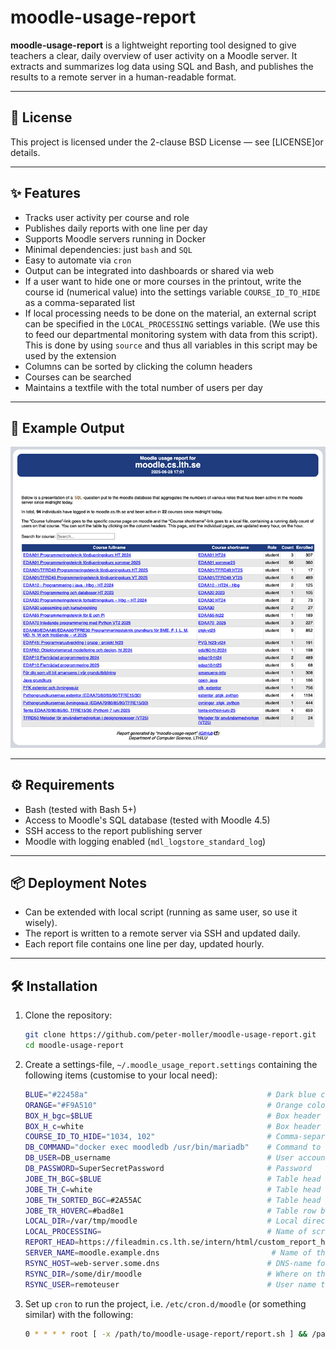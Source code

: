 # moodle-usage-report

**moodle-usage-report** is a lightweight reporting tool designed to give teachers a clear, daily overview of user activity on a Moodle server. It extracts and summarizes log data using SQL and Bash, and publishes the results to a remote server in a human-readable format.

---

## 📄 License

This project is licensed under the 2-clause BSD License — see [LICENSE]or details.

---

## ✨ Features

- Tracks user activity per course and role
- Publishes daily reports with one line per day
- Supports Moodle servers running in Docker
- Minimal dependencies: just `bash` and `SQL`
- Easy to automate via `cron`
- Output can be integrated into dashboards or shared via web
- If a user want to hide one or more courses in the printout, write the course id (numerical value) into the settings variable `COURSE_ID_TO_HIDE` as a comma-separated list
- If local processing needs to be done on the material, an external script can be specified in the `LOCAL_PROCESSING` settings variable. (We use this to feed our departmental monitoring system with data from this script). This is done by using `source` and thus all variables in this script may be used by the extension
- Columns can be sorted by clicking the column headers
- Courses can be searched
- Maintains a textfile with the total number of users per day

---

## 📸 Example Output

![Screendump of report](moodle-usage-report_example_sm.png)

---

## ⚙️  Requirements

- Bash (tested with Bash 5+)
- Access to Moodle's SQL database (tested with Moodle 4.5)
- SSH access to the report publishing server
- Moodle with logging enabled (`mdl_logstore_standard_log`)

---

## 📦 Deployment Notes

- Can be extended with local script (running as same user, so use it wisely).
- The report is written to a remote server via SSH and updated daily.
- Each report file contains one line per day, updated hourly.

---

## 🛠️ Installation

1. Clone the repository:

   ```bash
   git clone https://github.com/peter-moller/moodle-usage-report.git
   cd moodle-usage-report
   ```
2. Create a settings-file, `~/.moodle_usage_report.settings` containing the following items (customise to your local need):
   ```bash
   BLUE="#22458a"                                        # Dark blue color to use (not Moodles color!)
   ORANGE="#F9A510"                                      # Orange color to use (not Moodles color!)
   BOX_H_bgc=$BLUE                                       # Box header background color
   BOX_H_c=white                                         # Box header text color
   COURSE_ID_TO_HIDE="1034, 102"                         # Comma-separated list of courses to NOT present
   DB_COMMAND="docker exec moodledb /usr/bin/mariadb"    # Command to get into the database
   DB_USER=DB_username                                   # User account to get into the database
   DB_PASSWORD=SuperSecretPassword                       # Password
   JOBE_TH_BGC=$BLUE                                     # Table head background color
   JOBE_TH_C=white                                       # Table head text color
   JOBE_TH_SORTED_BGC=#2A55AC                            # Table head background color for sorting
   JOBE_TR_HOVERC=#bad8e1                                # Table row background color when mouse is hovering
   LOCAL_DIR=/var/tmp/moodle                             # Local directory to store the output from the script
   LOCAL_PROCESSING=                                     # Name of script to use for local processing of the table data
   REPORT_HEAD=https://fileadmin.cs.lth.se/intern/html/custom_report_head_sorting.html
   SERVER_NAME=moodle.example.dns                         # Name of the moodle-server that is being presented
   RSYNC_HOST=web-server.some.dns                        # DNS-name for the server that will publish the result
   RSYNC_DIR=/some/dir/moodle                            # Where on that server to put the files
   RSYNC_USER=remoteuser                                 # User name to use with rsync
   ```

3. Set up `cron` to run the project, i.e. `/etc/cron.d/moodle` (or something similar) with the following:
   ```bash
   0 * * * * root [ -x /path/to/moodle-usage-report/report.sh ] && /path/to/moodle-usage-report/report.sh >> /var/log/moodle-usage-report.log 2>&1
   ```
